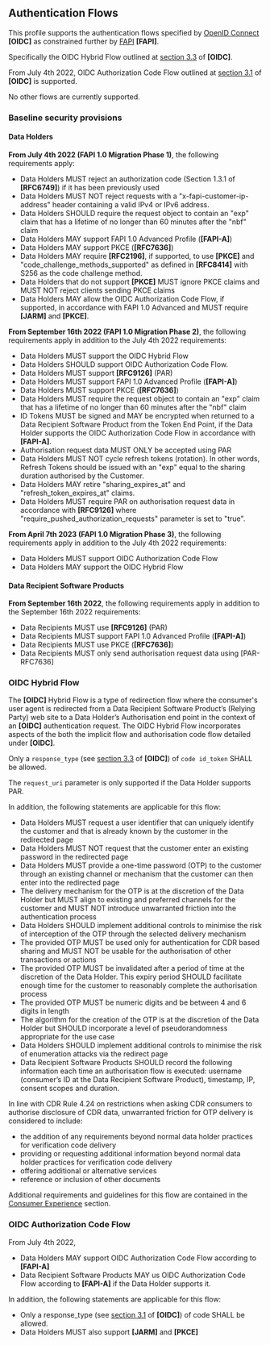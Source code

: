## Authentication Flows
This profile supports the authentication flows specified by [OpenID Connect](https://openid.net/specs/openid-connect-core-1_0.html) **[OIDC]** as constrained further by [FAPI](https://openid.net/wg/fapi/) **[FAPI]**.

Specifically the OIDC Hybrid Flow outlined at [section 3.3](https://openid.net/specs/openid-connect-core-1_0.html#HybridFlowAuth) of **[OIDC]**.

From July 4th 2022, OIDC Authorization Code Flow outlined at [section 3.1](https://openid.net/specs/openid-connect-core-1_0.html#CodeFlowAuth)  of **[OIDC]** is supported.

No other flows are currently supported.

### Baseline security provisions

#### Data Holders
**From July 4th 2022 (FAPI 1.0 Migration Phase 1)**, the following requirements apply:

* Data Holders MUST reject an authorization code (Section 1.3.1 of **[RFC6749]**) if it has been previously used
* Data Holders MUST NOT reject requests with a "x-fapi-customer-ip-address" header containing a valid IPv4 or IPv6 address.
*	Data Holders SHOULD require the request object to contain an "exp" claim that has a lifetime of no longer than 60 minutes after the "nbf" claim
*	Data Holders MAY support FAPI 1.0 Advanced Profile (**[FAPI-A]**)
*	Data Holders MAY support PKCE (**[RFC7636]**)
* Data Holders MAY require **[RFC2196]**, if supported, to use **[PKCE]** and "code_challenge_methods_supported" as defined in **[RFC8414]** with S256 as the code challenge method.
*	Data Holders that do not support **[PKCE]** MUST ignore PKCE claims and MUST NOT reject clients sending PKCE claims
*	Data Holders MAY allow the OIDC Authorization Code Flow, if supported, in accordance with FAPI 1.0 Advanced and MUST require **[JARM]** and **[PKCE]**.

**From September 16th 2022 (FAPI 1.0 Migration Phase 2)**, the following requirements apply in addition to the July 4th 2022 requirements:

*	Data Holders MUST support the OIDC Hybrid Flow
*	Data Holders SHOULD support OIDC Authorization Code Flow.
* Data Holders MUST support **[RFC9126]** (PAR)
*	Data Holders MUST support FAPI 1.0 Advanced Profile (**[FAPI-A]**)
*	Data Holders MUST support PKCE (**[RFC7636]**)
*	Data Holders MUST require the request object to contain an "exp" claim that has a lifetime of no longer than 60 minutes after the "nbf" claim
* ID Tokens MUST be signed and MAY be encrypted when returned to a Data Recipient Software Product from the Token End Point, if the Data Holder supports the OIDC Authorization Code Flow in accordance with **[FAPI-A]**.
* Authorisation request data MUST ONLY be accepted using PAR
*	Data Holders MUST NOT cycle refresh tokens (rotation). In other words, Refresh Tokens should be issued with an "exp" equal to the sharing duration authorised by the Customer.
*	Data Holders MAY retire "sharing_expires_at" and "refresh_token_expires_at" claims.
*	Data Holders MUST require PAR on authorisation request data in accordance with **[RFC9126]** where "require_pushed_authorization_requests" parameter is set to "true".

**From April 7th 2023 (FAPI 1.0 Migration Phase 3)**, the following requirements apply in addition to the July 4th 2022 requirements:

*	Data Holders MUST support OIDC Authorization Code Flow
*	Data Holders MAY support the OIDC Hybrid Flow

#### Data Recipient Software Products

**From September 16th 2022**, the following requirements apply in addition to the September 16th 2022 requirements:

* Data Recipients MUST use **[RFC9126]** (PAR)
*	Data Recipients MUST support FAPI 1.0 Advanced Profile (**[FAPI-A]**)
*	Data Recipients MUST use PKCE (**[RFC7636]**)
*	Data Recipients MUST only send authorisation request data using [PAR-RFC7636]

<a id="hybrid-flow"></a>
### OIDC Hybrid Flow
The **[OIDC]** Hybrid Flow is a type of redirection flow where the consumer's user
agent is redirected from a Data Recipient Software Product’s (Relying Party) web site to a Data
Holder’s Authorisation end point in the context of an **[OIDC]** authentication
request. The OIDC Hybrid Flow incorporates aspects of the both the implicit flow and
authorisation code flow detailed under **[OIDC]**.

Only a `response_type` (see [section 3.3](https://openid.net/specs/openid-connect-core-1_0.html#HybridFlowAuth) of **[OIDC]**) of `code id_token` SHALL be allowed.

The `request_uri` parameter is only supported if the Data Holder supports PAR.

In addition, the following statements are applicable for this flow:

- Data Holders MUST request a user identifier that can uniquely identify the customer and that is already known by the customer in the redirected page
- Data Holders MUST NOT request that the customer enter an existing password in the redirected page
- Data Holders MUST provide a one-time password (OTP) to the customer through an existing channel or mechanism that the customer can then enter into the redirected page
- The delivery mechanism for the OTP is at the discretion of the Data Holder but MUST align to existing and preferred channels for the customer and MUST NOT introduce unwarranted friction into the authentication process
- Data Holders SHOULD implement additional controls to minimise the risk of interception of the OTP through the selected delivery mechanism
- The provided OTP MUST be used only for authentication for CDR based sharing and MUST NOT be usable for the authorisation of other transactions or actions
- The provided OTP MUST be invalidated after a period of time at the discretion of the Data Holder.  This expiry period SHOULD facilitate enough time for the customer to reasonably complete the authorisation process
- The provided OTP MUST be numeric digits and be between 4 and 6 digits in length
- The algorithm for the creation of the OTP is at the discretion of the Data Holder but SHOULD incorporate a level of pseudorandomness appropriate for the use case
- Data Holders SHOULD implement additional controls to minimise the risk of enumeration attacks via the redirect page
- Data Recipient Software Products SHOULD record the following information each time an authorisation flow is executed: username (consumer’s ID at the Data Recipient Software Product), timestamp, IP, consent scopes and duration.

In line with CDR Rule 4.24 on restrictions when asking CDR consumers to authorise disclosure of CDR data, unwarranted friction for OTP delivery is considered to include:

- the addition of any requirements beyond normal data holder practices for verification code delivery
- providing or requesting additional information beyond normal data holder practices for verification code delivery
- offering additional or alternative services
- reference or inclusion of other documents

Additional requirements and guidelines for this flow are contained in the [Consumer Experience](#consumer-experience) section.

<a id="authorization-code-flow"></a>
### OIDC Authorization Code Flow

From July 4th 2022,
* Data Holders MAY support OIDC Authorization Code Flow according to **[FAPI-A]**
* Data Recipient Software Products MAY us OIDC Authorization Code Flow according to **[FAPI-A]** if the Data Holder supports it.

In addition, the following statements are applicable for this flow:

* Only a response_type (see [section 3.1](https://openid.net/specs/openid-connect-core-1_0.html#CodeFlowAuth) of **[OIDC]**) of code SHALL be allowed.
* Data Holders MUST also support **[JARM]** and **[PKCE]**
